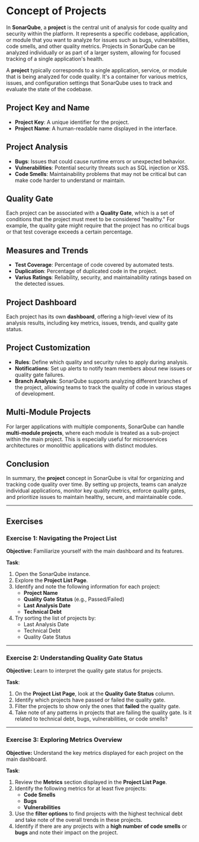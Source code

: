# Concept of Projects

In **SonarQube**, a **project** is the central unit of analysis for code 
quality and security within the platform. It represents a specific codebase,
application, or module that you want to analyze for issues such as bugs, 
vulnerabilities, code smells, and other quality metrics. Projects in 
SonarQube can be analyzed individually or as part of a larger system, 
allowing for focused tracking of a single application's health.     

A **project** typically corresponds to a single application, service,
or module that is being analyzed for code quality. It's a container for 
various metrics, issues, and configuration settings that SonarQube uses 
to track and evaluate the state of the codebase.   

## Project Key and Name

- **Project Key**: A unique identifier for the project.
- **Project Name**: A human-readable name displayed in the interface.

## Project Analysis

- **Bugs**: Issues that could cause runtime errors or unexpected behavior.
- **Vulnerabilities**: Potential security threats such as SQL injection or XSS.
- **Code Smells**: Maintainability problems that may not be critical but 
  can make code harder to understand or maintain. 

## Quality Gate

Each project can be associated with a **Quality Gate**, which is a set of 
conditions that the project must meet to be considered "healthy." For 
example, the quality gate might require that the project has no critical 
bugs or that test coverage exceeds a certain percentage.   

## Measures and Trends

- **Test Coverage**: Percentage of code covered by automated tests.
- **Duplication**: Percentage of duplicated code in the project.
- **Varius Ratings**: Reliability, security, and maintainability ratings
  based on the detected issues.

## Project Dashboard

Each project has its own **dashboard**, offering a high-level view of its 
analysis results, including key metrics, issues, trends, and quality gate 
status.  

## Project Customization

- **Rules**: Define which quality and security rules to apply during analysis.
- **Notifications**: Set up alerts to notify team members about new issues 
  or quality gate failures. 
- **Branch Analysis**: SonarQube supports analyzing different branches of 
  the project, allowing teams to track the quality of code in various stages 
  of development.  

## Multi-Module Projects

For larger applications with multiple components, SonarQube can handle 
**multi-module projects**, where each module is treated as a sub-project 
within the main project. This is especially useful for microservices 
architectures or monolithic applications with distinct modules.   

## Conclusion

In summary, the **project** concept in SonarQube is vital for organizing 
and tracking code quality over time. By setting up projects, teams can 
analyze individual applications, monitor key quality metrics, enforce 
quality gates, and prioritize issues to maintain healthy, secure, and 
maintainable code.    

---

## Exercises

### Exercise 1: Navigating the Project List

**Objective:** 
Familiarize yourself with the main dashboard and its features.

**Task**:
1. Open the SonarQube instance.
2. Explore the **Project List Page**.
3. Identify and note the following information for each project:
   - **Project Name**
   - **Quality Gate Status** (e.g., Passed/Failed)
   - **Last Analysis Date**
   - **Technical Debt**
4. Try sorting the list of projects by:
   - Last Analysis Date
   - Technical Debt
   - Quality Gate Status

---

### Exercise 2: Understanding Quality Gate Status

**Objective:** 
Learn to interpret the quality gate status for projects.

**Task**:
1. On the **Project List Page**, look at the **Quality Gate Status** column.
2. Identify which projects have passed or failed the quality gate.
3. Filter the projects to show only the ones that **failed** the quality gate.
4. Take note of any patterns in projects that are failing the quality gate. 
   Is it related to technical debt, bugs, vulnerabilities, or code smells?

---

### Exercise 3: Exploring Metrics Overview

**Objective:** 
Understand the key metrics displayed for each project on the main dashboard.

**Task**:
1. Review the **Metrics** section displayed in the **Project List Page**.
2. Identify the following metrics for at least five projects:
    - **Code Smells**
    - **Bugs**
    - **Vulnerabilities**
3. Use the **filter options** to find projects with the highest technical debt
   and take note of the overall trends in these projects.
4. Identify if there are any projects with a **high number of code smells** 
   or **bugs** and note their impact on the project.
